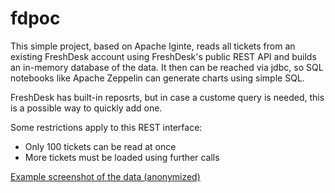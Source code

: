 # fdpoc

This simple project, based on Apache Iginte, reads all tickets from an existing FreshDesk account using FreshDesk's public REST API and builds an in-memory database of the data. It then can be reached via jdbc, so SQL notebooks like Apache Zeppelin can generate charts using simple SQL.

FreshDesk has built-in reposrts, but in case a custome query is needed, this is a possible way to quickly add one.

Some restrictions apply to this REST interface:
- Only 100 tickets can be read at once
- More tickets must be loaded using further calls

[Example screenshot of the data (anonymized)](https://photos.app.goo.gl/ZRSv9wF7wC5GfAJu8)
